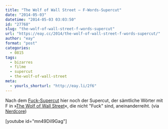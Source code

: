```yaml
---
title: "The Wolf of Wall Street – F-Words-Supercut"
date: "2014-05-03"
datetime: "2014-05-03 03:03:50"
id: "27768"
slug: "the-wolf-of-wall-street-f-words-supercut"
url: "https://eay.cc/2014/the-wolf-of-wall-street-f-words-supercut/"
author: "eay"
format: "post"
categories:
  - 0815
tags:
  - bizarres
  - filme
  - supercut
  - the-wolf-of-wall-street
meta:
  - yourls_shorturl: "http://eay.li/2f6"
---
```


Nach dem [Fuck-Supercut](//eay.cc/2014/the-wolf-of-wall-street-fuck-supercut/) hier noch der Supercut, der sämtliche Wörter mit F in »[The Wolf of Wall Street](//eay.cc/tag/the-wolf-of-wall-street/#thewolfofwallstreet)«, die nicht "Fuck" sind, aneinanderreiht. (via [Nerdcore](http://www.crackajack.de/2014/04/23/wolf-of-wallstreet-f-word-supercut/))

\[youtube id="mn49DiI9Gag"\]
